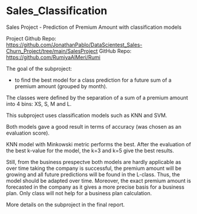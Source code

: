 # Sales_Classification

Sales Project - Prediction of Premium Amount with classification models

Project Github Repo: https://github.com/JonathanPablo/DataScientest_Sales-Churn_Project/tree/main/SalesProject
GitHub Repo: https://github.com/RumiyaAlMeri/Rumi

The goal of the subproject: 
- to find the best model for a class prediction for a future sum of a premium amount (grouped by month).

The classes were defined by the separation of a sum of a premium amount into 4 bins: XS, S, M and L. 

This subproject uses classification models such as KNN and SVM.

Both models gave a good result in terms of accuracy (was chosen as an evaluation score). 

KNN model with Minkowski metric performs the best. After the evaluation of the best k-value for the model, the k=3 and k=5 give the best results.

Still, from the business prespectve both models are hardly applicable as over time taking the company is successful, the premium amount will be growing and all future predictions will be found in the L-class.
Thus, the model should be adapted over time.
Moreover, the exact premium amount is forecasted in the company as it gives a more precise basis for a business plan. Only class will not help for a business plan calculation.

More details on the subproject in the final report. 






